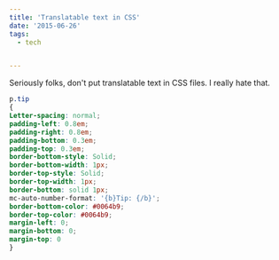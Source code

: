 ```yaml
---
title: 'Translatable text in CSS'
date: '2015-06-26'
tags:
  - tech


---
```


Seriously folks, don't put translatable text in CSS files. I really hate that.

```css
p.tip 
{
Letter-spacing: normal;
padding-left: 0.8em;
padding-right: 0.8em;
padding-bottom: 0.3em;
padding-top: 0.3em;
border-bottom-style: Solid;
border-bottom-width: 1px;
border-top-style: Solid;
border-top-width: 1px;
border-bottom: solid 1px;
mc-auto-number-format: '{b}Tip: {/b}';
border-bottom-color: #0064b9;
border-top-color: #0064b9;
margin-left: 0;
margin-bottom: 0;
margin-top: 0
}
```